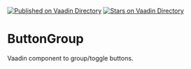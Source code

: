 [![Published on Vaadin  Directory](https://img.shields.io/badge/Vaadin%20Directory-published-00b4f0.svg)](https://vaadin.com/directory/component/countdownclock-add-on)
[![Stars on Vaadin Directory](https://img.shields.io/vaadin-directory/star/countdownclock-add-on.svg)](https://vaadin.com/directory/component/countdownclock-add-on)

ButtonGroup
===========

Vaadin component to group/toggle buttons.
